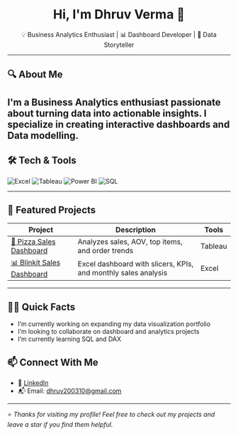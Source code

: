 <h1 align="center">Hi, I'm Dhruv Verma 👋</h1>

<p align="center">
💡 Business Analytics Enthusiast | 📊 Dashboard Developer | 🎯 Data Storyteller  
</p>

---

## 🔍 About Me

I'm a Business Analytics enthusiast passionate about turning data into actionable insights. I specialize in creating interactive dashboards and Data modelling.
---

## 🛠️ Tech & Tools

![Excel](https://img.shields.io/badge/-Microsoft%20Excel-217346?style=flat-square&logo=microsoft-excel&logoColor=white)
![Tableau](https://img.shields.io/badge/-Tableau-E97627?style=flat-square&logo=tableau&logoColor=white)
![Power BI](https://img.shields.io/badge/-Power%20BI-F2C811?style=flat-square&logo=powerbi&logoColor=black)
![SQL](https://img.shields.io/badge/-SQL-4479A1?style=flat-square&logo=mysql&logoColor=white)


---

## 📁 Featured Projects

| Project | Description | Tools |
|--------|-------------|-------|
| [🍕 Pizza Sales Dashboard](https://github.com/dhruvermaa/Pizza-Sales-Dashboard-tableau-) | Analyzes sales, AOV, top items, and order trends | Tableau |
| [📊 Blinkit Sales Dashboard](https://github.com/dhruvermaa/BlinkIt-Analysis-Dashboard) | Excel dashboard with slicers, KPIs, and monthly sales analysis | Excel |


---

## 🙋‍♂️ Quick Facts

-  I’m currently working on expanding my data visualization portfolio  
-  I’m looking to collaborate on dashboard and analytics projects  
-  I’m currently learning SQL and DAX  
  


## 📫 Connect With Me

- 💼 [LinkedIn](https://linkedin.com/in/dhruvermaa)
- 📬 Email: dhruv200310@gmail.com

---

⭐️ *Thanks for visiting my profile! Feel free to check out my projects and leave a star if you find them helpful.*
